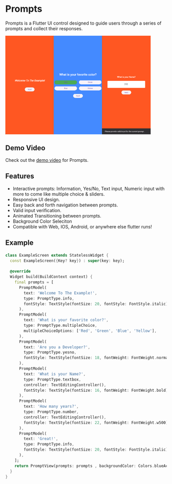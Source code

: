 # Prompts
Prompts is a Flutter UI control designed to guide users through a series of prompts and collect their responses.

<div style="display: flex; flex-direction: row;">
    <img src="demoImages/demoimage.png" alt="Example Image" style="width: 30%;">
    <img src="demoImages/demoimage3.png" alt="Example Image" style="width: 30%;">
    <img src="demoImages/demoimage2.png" alt="Example Image" style="width: 30%;">
</div>

## Demo Video

Check out the [demo video](https://drive.google.com/file/d/1vcCfNifq--Y-Q3YEHC2OnsJUnLAkmmHV/view?usp=sharing) for Prompts.

## Features
- Interactive prompts: Information, Yes/No, Text input, Numeric input with more to come like multiple choice & sliders.
- Responsive UI design.
- Easy back and forth navigation between prompts.
- Valid input verification.
- Animated Transitioning between prompts.
- Background Color Seleciton
- Compatible with Web, IOS, Android, or anywhere else flutter runs!

## Example
```dart
class ExampleScreen extends StatelessWidget {
  const ExampleScreen({Key? key}) : super(key: key);

  @override
  Widget build(BuildContext context) {
    final prompts = [
      PromptModel(
        text: 'Welcome To The Example!',
        type: PromptType.info,
        fontStyle: TextStyle(fontSize: 20, fontStyle: FontStyle.italic),
      ),
      PromptModel(
        text: 'What is your favorite color?',
        type: PromptType.multipleChoice,
        multipleChoiceOptions: ['Red', 'Green', 'Blue', 'Yellow'],
      ),
      PromptModel(
        text: 'Are you a Developer?',
        type: PromptType.yesno,
        fontStyle: TextStyle(fontSize: 18, fontWeight: FontWeight.normal),
      ),
      PromptModel(
        text: 'What is your Name?',
        type: PromptType.textbox,
        controller: TextEditingController(),
        fontStyle: TextStyle(fontSize: 16, fontWeight: FontWeight.bold),
      ),
      PromptModel(
        text: 'How many years?',
        type: PromptType.number,
        controller: TextEditingController(),
        fontStyle: TextStyle(fontSize: 22, fontWeight: FontWeight.w500),
      ),
      PromptModel(
        text: 'Great!',
        type: PromptType.info,
        fontStyle: TextStyle(fontSize: 20, fontStyle: FontStyle.italic),
      ),
    ];
    return PromptView(prompts: prompts , backgroundColor: Colors.blueAccent);
  }
}
